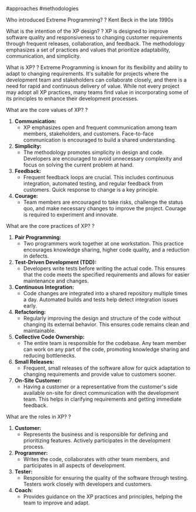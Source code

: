  #approaches #methodologies 

Who introduced Extreme Programming?
?
Kent Beck in the late 1990s

What is the intention of the XP design?
?
XP is designed to improve software quality and responsiveness to changing customer requirements through frequent releases, collaboration, and feedback. The methodology emphasizes a set of practices and values that prioritize adaptability, communication, and simplicity.

What is XP?
?
Extreme Programming is known for its flexibility and ability to adapt to changing requirements. It's suitable for projects where the development team and stakeholders can collaborate closely, and there is a need for rapid and continuous delivery of value. While not every project may adopt all XP practices, many teams find value in incorporating some of its principles to enhance their development processes.

What are the core values of XP?
?
1. **Communication:**
    - XP emphasizes open and frequent communication among team members, stakeholders, and customers. Face-to-face communication is encouraged to build a shared understanding.
2. **Simplicity:**
    - The methodology promotes simplicity in design and code. Developers are encouraged to avoid unnecessary complexity and focus on solving the current problem at hand.
3. **Feedback:**
    - Frequent feedback loops are crucial. This includes continuous integration, automated testing, and regular feedback from customers. Quick response to change is a key principle.
4. **Courage:**
    - Team members are encouraged to take risks, challenge the status quo, and make necessary changes to improve the project. Courage is required to experiment and innovate.

What are the core practices of XP?
?
1. **Pair Programming:**
    - Two programmers work together at one workstation. This practice encourages knowledge sharing, higher code quality, and a reduction in defects.
2. **Test-Driven Development (TDD):**
    - Developers write tests before writing the actual code. This ensures that the code meets the specified requirements and allows for easier maintenance and changes.
3. **Continuous Integration:**
    - Code changes are integrated into a shared repository multiple times a day. Automated builds and tests help detect integration issues early.
4. **Refactoring:**
    - Regularly improving the design and structure of the code without changing its external behavior. This ensures code remains clean and maintainable.
5. **Collective Code Ownership:**
    - The entire team is responsible for the codebase. Any team member can work on any part of the code, promoting knowledge sharing and reducing bottlenecks.
6. **Small Releases:**
    - Frequent, small releases of the software allow for quick adaptation to changing requirements and provide value to customers sooner.
7. **On-Site Customer:**
    - Having a customer or a representative from the customer's side available on-site for direct communication with the development team. This helps in clarifying requirements and getting immediate feedback.

What are the roles in XP?
?
1. **Customer:**
    - Represents the business and is responsible for defining and prioritizing features. Actively participates in the development process.
2. **Programmer:**
    - Writes the code, collaborates with other team members, and participates in all aspects of development.
3. **Tester:**
    - Responsible for ensuring the quality of the software through testing. Testers work closely with developers and customers.
4. **Coach:**
    - Provides guidance on the XP practices and principles, helping the team to improve and adapt.